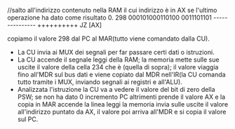 //salto all'indirizzo contenuto nella RAM il cui indirizzo è in AX se l'ultimo operazione ha dato come risultato 0.
		298 000101000110100 0011101101
	           --------------- ++++++++++
	           JZ               [AX]
	   
copiamo il valore 298 dal PC al MAR(tutto viene comandato dalla CU). 
-  La CU invia ai MUX dei segnali per far passare certi dati o istruzioni. 
-  La CU accende il segnale leggi della RAM; la memoria mette sulle sue uscite il valore della cella 234 che è (quella di sopra); il valore viaggia fino all'MDR sul bus dati e viene copiato dal MDR nell'IR(la CU comanda tutto tramite i MUX, inviando segnali ai registri e all'ALU). 
- Analizzata l'istruzione la CU va a vedere il valore del bit di zero della PSW; se non ha dato 0 incremento PC altrimenti prende il valore AX e la copia in MAR accende la linea leggi la memoria invia sulle uscite il valore all'indirizzo puntato da AX, il valore poi arriva all'MDR e si copia il valore sul PC.